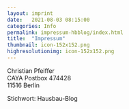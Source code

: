 ```yaml
---
layout: imprint
date:   2021-08-03 08:15:00
categories: Info
permalink: impressum-hbblog/index.html
title:  "Impressum"
thumbnail: icon-152x152.png
highresolutionimg: icon-152x152.png
---
```


<!-- entry-content -->
<p>Christian Pfeiffer<br>
CAYA Postbox 474428<br>
11516 Berlin</p>
<p>Stichwort: Hausbau-Blog</p>
<!-- .entry-content -->
